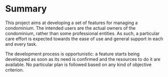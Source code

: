 # Summary

This project aims at developing a set of features for managing a condominium.
The intended users are the actual owners of the condominium, rather than some professional entities.
As such, a particular care effort is expected towards the ease of use and general support in each and every task.

The development process is opportunistic: a feature starts being developped as soon as its need is confirmed and the resources to do it are available.
No particular plan is followed based on any kind of objective criterion.
